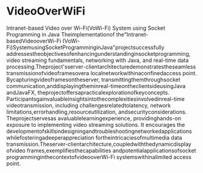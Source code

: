 # VideoOverWiFi
Intranet-based Video over Wi-Fi(VoWi-Fi) System using Socket Programming in Java
Theimplementationof the"Intranet-basedVideooverWi-Fi (VoWi-Fi)SystemusingSocketProgramminginJava"projectsuccessfully addressestheobjectivesofenhancingunderstandinginsocketprogramming, video streaming fundamentals, networking with Java, and real-time data processing.Theproject'sserver-clientarchitecturedemonstratestheseamless transmissionofvideoframesovera localnetworkwithinaconfinedaccess point.
Bycapturingvideoframesontheserver, transmittingthemthroughsocket communication,anddisplayingtheminreal-timeontheclientsideusingJava andJavaFX, theprojectoffersapracticalexplorationofkeyconcepts.
Participantsgainvaluableinsightsintothecomplexitiesinvolvedinreal-time videotransmission, including challengesrelatedtolatency, network limitations,errorhandling,resourceutilization, andsecurityconsiderations.
Theprojectservesas avaluablelearningexperience, providinghands-on exposure to implementing video streaming solutions. It encourages the developmentofskillsindesigningandtroubleshootingnetworkedapplications whilefosteringadeeperappreciation fortheintricaciesofmultimedia data transmission.Theserver-clientarchitecture,coupledwiththedynamicdisplay ofvideo frames,exemplifiesthecapabilities andpotentialapplicationsofsocket programminginthecontextofvideooverWi-Fi systemswithinalimited access point.
